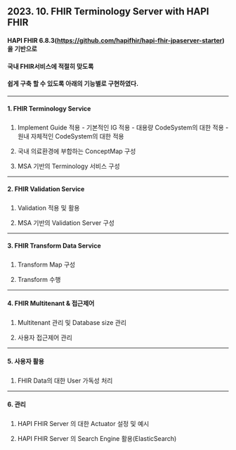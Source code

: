 ## 2023. 10. FHIR Terminology Server with HAPI FHIR 
#### HAPI FHIR 6.8.3(https://github.com/hapifhir/hapi-fhir-jpaserver-starter)을 기반으로 
#### 국내 FHIR서비스에 적절히 맞도록 
#### 쉽게 구축 할 수 있도록 아래의 기능별로 구현하였다.

---
#### 1. FHIR Terminology Service
##### 
   1) Implement Guide 적용
    - 기본적인 IG 적용
    - 대용량 CodeSystem의 대한 적용
    - 원내 자체적인 CodeSystem의 대한 적용

   3) 국내 의료환경에 부합하는 ConceptMap 구성

   4) MSA 기반의 Terminology 서비스 구성

---
#### 2. FHIR Validation Service
##### 
   1) Validation 적용 및 활용

   2) MSA 기반의 Validation Server 구성

---
#### 3. FHIR Transform Data Service
#####
   1) Transform Map 구성

   2) Transform 수행

---
#### 4. FHIR Multitenant & 접근제어
##### 
   1) Multitenant 관리 및 Database size 관리

   2) 사용자 접근제어 관리

---
#### 5. 사용자 활용
#####
   1) FHIR Data의 대한 User 가독성 처리

---
#### 6. 관리
#####
   1) HAPI FHIR Server 의 대한 Actuator 설정 및 예시

   2) HAPI FHIR Server 의 Search Engine 활용(ElasticSearch)

